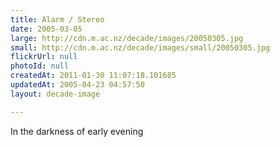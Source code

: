 ```yaml
---
title: Alarm / Stereo
date: 2005-03-05
large: http://cdn.m.ac.nz/decade/images/20050305.jpg
small: http://cdn.m.ac.nz/decade/images/small/20050305.jpg
flickrUrl: null
photoId: null
createdAt: 2011-01-30 11:07:18.101685
updatedAt: 2005-04-23 04:57:50
layout: decade-image

---
```

In the darkness of early evening
